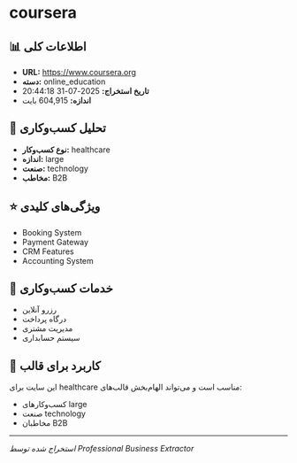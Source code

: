 # coursera

## 📊 اطلاعات کلی
- **URL:** https://www.coursera.org
- **دسته:** online_education
- **تاریخ استخراج:** 2025-07-31 20:44:18
- **اندازه:** 604,915 بایت

## 🏢 تحلیل کسب‌وکاری
- **نوع کسب‌وکار:** healthcare
- **اندازه:** large
- **صنعت:** technology
- **مخاطب:** B2B

## ⭐ ویژگی‌های کلیدی
- Booking System
- Payment Gateway
- CRM Features
- Accounting System

## 🔧 خدمات کسب‌وکاری
- رزرو آنلاین
- درگاه پرداخت
- مدیریت مشتری
- سیستم حسابداری

## 🎯 کاربرد برای قالب
این سایت برای healthcare مناسب است و می‌تواند الهام‌بخش قالب‌های:
- کسب‌وکارهای large
- صنعت technology
- مخاطبان B2B

---
*استخراج شده توسط Professional Business Extractor*
